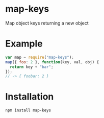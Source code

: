 # map-keys

Map object keys returning a new object

# Example
```js
var map = require("map-keys");
map({ foo: 2 }, function(key, val, obj) {
  return key + "bar";
});
// -> { foobar: 2 }
```

# Installation
```
npm install map-keys
```
